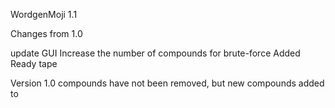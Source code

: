 WordgenMoji 1.1

Changes from 1.0

update GUI
Increase the number of compounds for brute-force
Added Ready tape

Version 1.0 compounds have not been removed, but new compounds added to
